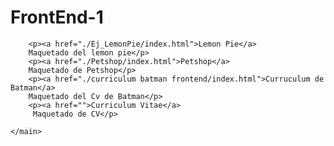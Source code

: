 <html lang="es">
<head>
    <meta charset="UTF-8">
    <meta http-equiv="X-UA-Compatible" content="IE=edge">
    <meta name="viewport" content="width=device-width, initial-scale=1.0">
    <title>FrontEnd-1</title>
</head>
<body>
    <head>
        <h1>FrontEnd-1</h1>
    </head>
    <main>
        
        <p><a href="./Ej_LemonPie/index.html">Lemon Pie</a> 
        Maquetado del lemon pie</p>
        <p><a href="./Petshop/index.html">Petshop</a>
        Maquetado de Petshop</p>
        <p><a href="./curriculum batman frontend/index.html">Curruculum de Batman</a> 
        Maquetado del Cv de Batman</p>
        <p><a href="">Curriculum Vitae</a>
         Maquetado de CV</p>
        
    </main>
</body>
</html>